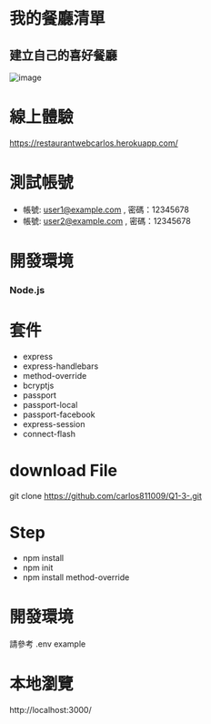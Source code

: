 # 我的餐廳清單

## 建立自己的喜好餐廳
![image](https://github.com/carlos811009/Q1-3-/blob/main/%E6%88%AA%E5%9C%96%202021-06-20%2018.57.24.png)

# 線上體驗
https://restaurantwebcarlos.herokuapp.com/

# 測試帳號

- 帳號: user1@example.com , 密碼：12345678
- 帳號: user2@example.com , 密碼：12345678

# 開發環境
### Node.js

# 套件
- express
- express-handlebars
- method-override
- bcryptjs
- passport
- passport-local
- passport-facebook
- express-session
- connect-flash

# download File
git clone https://github.com/carlos811009/Q1-3-.git

# Step
- npm install
- npm init
- npm install method-override

# 開發環境
請參考 .env example

# 本地瀏覽
http://localhost:3000/
